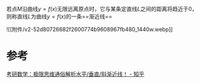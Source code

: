 
若点$M$沿曲线$y=f(x)$无限远离原点时，它与某条定直线$L$之间的距离将趋近于$0$，则称直线$L$为曲线$y=f(x)$的一条==渐近线==

![[附件/v2-52d80726682f2600774b9608967fb480_1440w.webp]]

# 参考
[考研数学：极限思维通俗解析水平/垂直/斜渐近线！ - 知乎](https://zhuanlan.zhihu.com/p/347908462)
